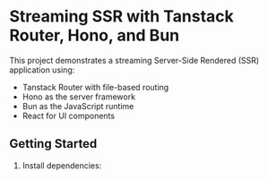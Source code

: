 # Streaming SSR with Tanstack Router, Hono, and Bun

This project demonstrates a streaming Server-Side Rendered (SSR) application using:
- Tanstack Router with file-based routing
- Hono as the server framework
- Bun as the JavaScript runtime
- React for UI components

## Getting Started

1. Install dependencies:
